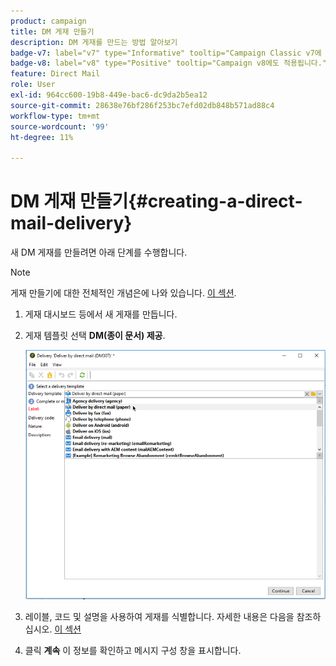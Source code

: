 ```yaml
---
product: campaign
title: DM 게재 만들기
description: DM 게재를 만드는 방법 알아보기
badge-v7: label="v7" type="Informative" tooltip="Campaign Classic v7에 적용"
badge-v8: label="v8" type="Positive" tooltip="Campaign v8에도 적용됩니다."
feature: Direct Mail
role: User
exl-id: 964cc600-19b8-449e-bac6-dc9da2b5ea12
source-git-commit: 28638e76bf286f253bc7efd02db848b571ad88c4
workflow-type: tm+mt
source-wordcount: '99'
ht-degree: 11%

---
```


# DM 게재 만들기{#creating-a-direct-mail-delivery}

새 DM 게재를 만들려면 아래 단계를 수행합니다.

>[!NOTE]
>
>게재 만들기에 대한 전체적인 개념은에 나와 있습니다. [이 섹션](steps-about-delivery-creation-steps.md).

1. 게재 대시보드 등에서 새 게재를 만듭니다.
1. 게재 템플릿 선택 **DM(종이 문서) 제공**.

   ![](assets/direct_mail.png)

1. 레이블, 코드 및 설명을 사용하여 게재를 식별합니다. 자세한 내용은 다음을 참조하십시오. [이 섹션](steps-create-and-identify-the-delivery.md#identifying-the-delivery)
1. 클릭 **계속** 이 정보를 확인하고 메시지 구성 창을 표시합니다.
